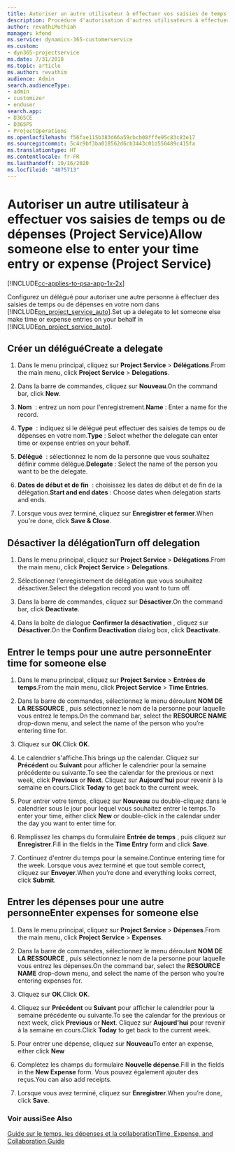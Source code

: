```yaml
---
title: Autoriser un autre utilisateur à effectuer vos saisies de temps ou de dépenses
description: Procédure d'autorisation d'autres utilisateurs à effectuer vos saisies de temps ou de dépenses dans Project Service
author: revathiMuthiah
manager: kfend
ms.service: dynamics-365-customerservice
ms.custom:
- dyn365-projectservice
ms.date: 7/31/2018
ms.topic: article
ms.author: revathim
audience: Admin
search.audienceType:
- admin
- customizer
- enduser
search.app:
- D365CE
- D365PS
- ProjectOperations
ms.openlocfilehash: f56fae115b383d66a59cbcb08fffe95c83c83e17
ms.sourcegitcommit: 5c4c9bf3ba018562d6cb3443c01d550489c415fa
ms.translationtype: HT
ms.contentlocale: fr-FR
ms.lasthandoff: 10/16/2020
ms.locfileid: "4075713"
---
```

# <a name="allow-someone-else-to-enter-your-time-entry-or-expense-project-service"></a><span data-ttu-id="0beaa-103">Autoriser un autre utilisateur à effectuer vos saisies de temps ou de dépenses (Project Service)</span><span class="sxs-lookup"><span data-stu-id="0beaa-103">Allow someone else to enter your time entry or expense (Project Service)</span></span>

[!INCLUDE[cc-applies-to-psa-app-1x-2x](../includes/cc-applies-to-psa-app-1x-2x.md)]

<span data-ttu-id="0beaa-104">Configurez un délégué pour autoriser une autre personne à effectuer des saisies de temps ou de dépenses en votre nom dans [!INCLUDE[pn_project_service_auto](../includes/pn-project-service-auto.md)].</span><span class="sxs-lookup"><span data-stu-id="0beaa-104">Set up a delegate to let someone else make time or expense entries on your behalf in [!INCLUDE[pn_project_service_auto](../includes/pn-project-service-auto.md)].</span></span>  
  
## <a name="create-a-delegate"></a><span data-ttu-id="0beaa-105">Créer un délégué</span><span class="sxs-lookup"><span data-stu-id="0beaa-105">Create a delegate</span></span>  
  
1.  <span data-ttu-id="0beaa-106">Dans le menu principal, cliquez sur **Project Service** > **Délégations**.</span><span class="sxs-lookup"><span data-stu-id="0beaa-106">From the main menu, click **Project Service** > **Delegations**.</span></span>  
  
2.  <span data-ttu-id="0beaa-107">Dans la barre de commandes, cliquez sur **Nouveau**.</span><span class="sxs-lookup"><span data-stu-id="0beaa-107">On the command bar, click **New**.</span></span>  
  
3. <span data-ttu-id="0beaa-108">**Nom**  : entrez un nom pour l'enregistrement.</span><span class="sxs-lookup"><span data-stu-id="0beaa-108">**Name** : Enter a name for the record.</span></span>  
  
4. <span data-ttu-id="0beaa-109">**Type**  : indiquez si le délégué peut effectuer des saisies de temps ou de dépenses en votre nom.</span><span class="sxs-lookup"><span data-stu-id="0beaa-109">**Type** : Select whether the delegate can enter time or expense entries on your behalf.</span></span>  
  
5. <span data-ttu-id="0beaa-110">**Délégué**  : sélectionnez le nom de la personne que vous souhaitez définir comme délégué.</span><span class="sxs-lookup"><span data-stu-id="0beaa-110">**Delegate** : Select the name of the person you want to be the delegate.</span></span>  
  
6. <span data-ttu-id="0beaa-111">**Dates de début et de fin**  : choisissez les dates de début et de fin de la délégation.</span><span class="sxs-lookup"><span data-stu-id="0beaa-111">**Start and end dates** : Choose dates when delegation starts and ends.</span></span>  
  
7.  <span data-ttu-id="0beaa-112">Lorsque vous avez terminé, cliquez sur **Enregistrer et fermer**.</span><span class="sxs-lookup"><span data-stu-id="0beaa-112">When you're done, click **Save & Close**.</span></span>  
  
## <a name="turn-off-delegation"></a><span data-ttu-id="0beaa-113">Désactiver la délégation</span><span class="sxs-lookup"><span data-stu-id="0beaa-113">Turn off delegation</span></span>  
  
1.  <span data-ttu-id="0beaa-114">Dans le menu principal, cliquez sur **Project Service** > **Délégations**.</span><span class="sxs-lookup"><span data-stu-id="0beaa-114">From the main menu, click **Project Service** > **Delegations**.</span></span>  
  
2.  <span data-ttu-id="0beaa-115">Sélectionnez l'enregistrement de délégation que vous souhaitez désactiver.</span><span class="sxs-lookup"><span data-stu-id="0beaa-115">Select the delegation record you want to turn off.</span></span>  
  
3.  <span data-ttu-id="0beaa-116">Dans la barre de commandes, cliquez sur **Désactiver**.</span><span class="sxs-lookup"><span data-stu-id="0beaa-116">On the command bar, click **Deactivate**.</span></span>  
  
4.  <span data-ttu-id="0beaa-117">Dans la boîte de dialogue **Confirmer la désactivation** , cliquez sur **Désactiver**.</span><span class="sxs-lookup"><span data-stu-id="0beaa-117">On the **Confirm Deactivation** dialog box, click **Deactivate**.</span></span>  
  
## <a name="enter-time-for-someone-else"></a><span data-ttu-id="0beaa-118">Entrer le temps pour une autre personne</span><span class="sxs-lookup"><span data-stu-id="0beaa-118">Enter time for someone else</span></span>  
  
1.  <span data-ttu-id="0beaa-119">Dans le menu principal, cliquez sur **Project Service** > **Entrées de temps**.</span><span class="sxs-lookup"><span data-stu-id="0beaa-119">From the main menu, click **Project Service** > **Time Entries**.</span></span>  
  
2.  <span data-ttu-id="0beaa-120">Dans la barre de commandes, sélectionnez le menu déroulant **NOM DE LA RESSOURCE** , puis sélectionnez le nom de la personne pour laquelle vous entrez le temps.</span><span class="sxs-lookup"><span data-stu-id="0beaa-120">On the command bar, select the **RESOURCE NAME** drop-down menu, and select the name of the person who you’re entering time for.</span></span>  
  
3.  <span data-ttu-id="0beaa-121">Cliquez sur **OK**.</span><span class="sxs-lookup"><span data-stu-id="0beaa-121">Click **OK**.</span></span>  
  
4.  <span data-ttu-id="0beaa-122">Le calendrier s'affiche.</span><span class="sxs-lookup"><span data-stu-id="0beaa-122">This brings up the calendar.</span></span> <span data-ttu-id="0beaa-123">Cliquez sur **Précédent** ou **Suivant** pour afficher le calendrier pour la semaine précédente ou suivante.</span><span class="sxs-lookup"><span data-stu-id="0beaa-123">To see the calendar for the previous or next week, click **Previous** or **Next**.</span></span> <span data-ttu-id="0beaa-124">Cliquez sur **Aujourd'hui** pour revenir à la semaine en cours.</span><span class="sxs-lookup"><span data-stu-id="0beaa-124">Click **Today** to get back to the current week.</span></span>  
  
5.  <span data-ttu-id="0beaa-125">Pour entrer votre temps, cliquez sur **Nouveau** ou double-cliquez dans le calendrier sous le jour pour lequel vous souhaitez entrer le temps.</span><span class="sxs-lookup"><span data-stu-id="0beaa-125">To enter your time, either click **New** or double-click in the calendar under the day you want to enter time for.</span></span>  
  
6.  <span data-ttu-id="0beaa-126">Remplissez les champs du formulaire **Entrée de temps** , puis cliquez sur **Enregistrer**.</span><span class="sxs-lookup"><span data-stu-id="0beaa-126">Fill in the fields in the **Time Entry** form and click **Save**.</span></span>  
  
7.  <span data-ttu-id="0beaa-127">Continuez d'entrer du temps pour la semaine.</span><span class="sxs-lookup"><span data-stu-id="0beaa-127">Continue entering time for the week.</span></span> <span data-ttu-id="0beaa-128">Lorsque vous avez terminé et que tout semble correct, cliquez sur **Envoyer**.</span><span class="sxs-lookup"><span data-stu-id="0beaa-128">When you’re done and everything looks correct, click **Submit**.</span></span>  
  
## <a name="enter-expenses-for-someone-else"></a><span data-ttu-id="0beaa-129">Entrer les dépenses pour une autre personne</span><span class="sxs-lookup"><span data-stu-id="0beaa-129">Enter expenses for someone else</span></span>  
  
1.  <span data-ttu-id="0beaa-130">Dans le menu principal, cliquez sur **Project Service** > **Dépenses**.</span><span class="sxs-lookup"><span data-stu-id="0beaa-130">From the main menu, click **Project Service** > **Expenses**.</span></span>  
  
2.  <span data-ttu-id="0beaa-131">Dans la barre de commandes, sélectionnez le menu déroulant **NOM DE LA RESSOURCE** , puis sélectionnez le nom de la personne pour laquelle vous entrez les dépenses.</span><span class="sxs-lookup"><span data-stu-id="0beaa-131">On the command bar, select the **RESOURCE NAME** drop-down menu, and select the name of the person who you’re entering expenses for.</span></span>  
  
3.  <span data-ttu-id="0beaa-132">Cliquez sur **OK**.</span><span class="sxs-lookup"><span data-stu-id="0beaa-132">Click **OK**.</span></span>  
  
4.  <span data-ttu-id="0beaa-133">Cliquez sur **Précédent** ou **Suivant** pour afficher le calendrier pour la semaine précédente ou suivante.</span><span class="sxs-lookup"><span data-stu-id="0beaa-133">To see the calendar for the previous or next week, click **Previous** or **Next**.</span></span> <span data-ttu-id="0beaa-134">Cliquez sur **Aujourd'hui** pour revenir à la semaine en cours.</span><span class="sxs-lookup"><span data-stu-id="0beaa-134">Click **Today** to get back to the current week.</span></span>  
  
5.  <span data-ttu-id="0beaa-135">Pour entrer une dépense, cliquez sur **Nouveau**</span><span class="sxs-lookup"><span data-stu-id="0beaa-135">To enter an expense, either click **New**</span></span>  
  
6.  <span data-ttu-id="0beaa-136">Complétez les champs du formulaire **Nouvelle dépense**.</span><span class="sxs-lookup"><span data-stu-id="0beaa-136">Fill in the fields in the **New Expense** form.</span></span> <span data-ttu-id="0beaa-137">Vous pouvez également ajouter des reçus.</span><span class="sxs-lookup"><span data-stu-id="0beaa-137">You can also add receipts.</span></span>  
  
7.  <span data-ttu-id="0beaa-138">Lorsque vous avez terminé, cliquez sur **Enregistrer**.</span><span class="sxs-lookup"><span data-stu-id="0beaa-138">When you’re done, click **Save**.</span></span>  
  
### <a name="see-also"></a><span data-ttu-id="0beaa-139">Voir aussi</span><span class="sxs-lookup"><span data-stu-id="0beaa-139">See Also</span></span>  
 [<span data-ttu-id="0beaa-140">Guide sur le temps, les dépenses et la collaboration</span><span class="sxs-lookup"><span data-stu-id="0beaa-140">Time, Expense, and Collaboration Guide</span></span>](../psa/time-expense-collaboration-guide.md)
